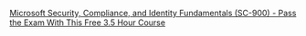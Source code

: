 
[Microsoft Security, Compliance, and Identity Fundamentals (SC-900) - Pass the Exam With This Free 3.5 Hour Course](https://www.freecodecamp.org/news/microsoft-security-compliance-certification-sc-900)
